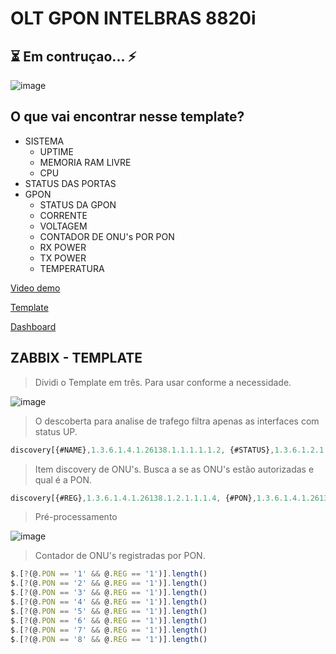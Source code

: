 # OLT GPON INTELBRAS 8820i

## ⏳ Em contruçao... ⚡

![image](https://user-images.githubusercontent.com/23584038/128059629-2529abbf-f3de-4c0f-9de8-5ac2c68d57b8.png)

## O que vai encontrar nesse template?

- SISTEMA
  - UPTIME
  - MEMORIA RAM LIVRE
  - CPU
- STATUS DAS PORTAS
- GPON
  - STATUS DA GPON
  - CORRENTE
  - VOLTAGEM
  - CONTADOR DE ONU's POR PON
  - RX POWER
  - TX POWER
  - TEMPERATURA

[Video demo](/contents/demo.mp4)

[Template](./contents/OLT_INTELBRAS_8820i.xml)

[Dashboard](contents/OLT_INTELBRAS_8820i.xml)

## ZABBIX - TEMPLATE

> Dividi o Template em três. Para usar conforme a necessidade.

![image](https://user-images.githubusercontent.com/23584038/128024800-857a459b-3e22-4ddd-a710-84cdd7b9e07d.png)

> O descoberta para analise de trafego filtra apenas as interfaces com status UP.

```js
discovery[{#NAME},1.3.6.1.4.1.26138.1.1.1.1.1.2, {#STATUS},1.3.6.1.2.1.2.2.1.8]
```

> Item discovery de ONU's. Busca a se as ONU's estão autorizadas e qual é a PON.

```js
discovery[{#REG},1.3.6.1.4.1.26138.1.2.1.1.1.4, {#PON},1.3.6.1.4.1.26138.1.2.1.1.1.2]
```

> Pré-processamento

![image](https://user-images.githubusercontent.com/23584038/128008078-2a86115e-44ba-4e8f-8213-b50a2963d803.png)

> Contador de ONU's registradas por PON.

```js
$.[?(@.PON == '1' && @.REG == '1')].length()
$.[?(@.PON == '2' && @.REG == '1')].length()
$.[?(@.PON == '3' && @.REG == '1')].length()
$.[?(@.PON == '4' && @.REG == '1')].length()
$.[?(@.PON == '5' && @.REG == '1')].length()
$.[?(@.PON == '6' && @.REG == '1')].length()
$.[?(@.PON == '7' && @.REG == '1')].length()
$.[?(@.PON == '8' && @.REG == '1')].length()
```
